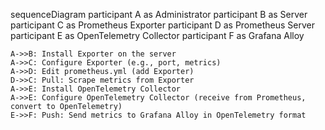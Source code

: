 
sequenceDiagram
    participant A as Administrator
    participant B as Server
    participant C as Prometheus Exporter
    participant D as Prometheus Server
    participant E as OpenTelemetry Collector
    participant F as Grafana Alloy

    A->>B: Install Exporter on the server
    A->>C: Configure Exporter (e.g., port, metrics)
    A->>D: Edit prometheus.yml (add Exporter)
    D->>C: Pull: Scrape metrics from Exporter
    A->>E: Install OpenTelemetry Collector
    A->>E: Configure OpenTelemetry Collector (receive from Prometheus, convert to OpenTelemetry)
    E->>F: Push: Send metrics to Grafana Alloy in OpenTelemetry format

